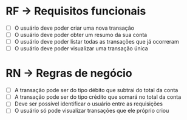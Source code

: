 # RF -> Requisitos funcionais

- [ ] O usuário deve poder criar uma nova transação
- [ ] O usuário deve poder obter um resumo da sua conta
- [ ] O usuário deve poder listar todas as transações que já ocorreram
- [ ] O usuário deve poder visualizar uma transação única

# RN -> Regras de negócio

- [ ] A transação pode ser do tipo débito que subtrai do total da conta
- [ ] A transação pode ser do tipo crédito que somará no total da conta
- [ ] Deve ser possível identificar o usuário entre as requisições
- [ ] O usuário só pode visualizar transações que ele próprio criou